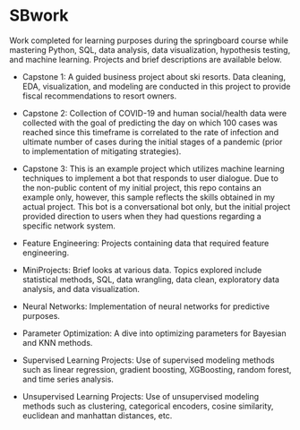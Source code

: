 # SBwork
Work completed for learning purposes during the springboard course while mastering Python, SQL, data analysis, data visualization, hypothesis testing, and machine learning.  Projects and brief descriptions are available below.

* Capstone 1: A guided business project about ski resorts.  Data cleaning, EDA, visualization, and modeling are conducted in this project to provide fiscal recommendations to resort owners. 

* Capstone 2: Collection of COVID-19 and human social/health data were collected with the goal of predicting the day on which 100 cases was reached since this timeframe is correlated to the rate of infection and ultimate number of cases during the initial stages of a pandemic (prior to implementation of mitigating strategies).  

* Capstone 3: This is an example project which utilizes machine learning techniques to implement a bot that responds to user dialogue.  Due to the non-public content of my initial project, this repo contains an example only, however, this sample reflects the skills obtained in my actual project.  This bot is a conversational bot only, but the initial project provided direction to users when they had questions regarding a specific network system.  

* Feature Engineering: Projects containing data that required feature engineering. 

* MiniProjects: Brief looks at various data.  Topics explored include statistical methods, SQL, data wrangling, data clean, exploratory data analysis, and data visualization. 

* Neural Networks: Implementation of neural networks for predictive purposes.

* Parameter Optimization: A dive into optimizing parameters for Bayesian and KNN methods.

* Supervised Learning Projects: Use of supervised modeling methods such as linear regression, gradient boosting, XGBoosting, random forest, and time series analysis.

* Unsupervised Learning Projects: Use of unsupervised modeling methods such as clustering, categorical encoders, cosine similarity, euclidean and manhattan distances, etc.





